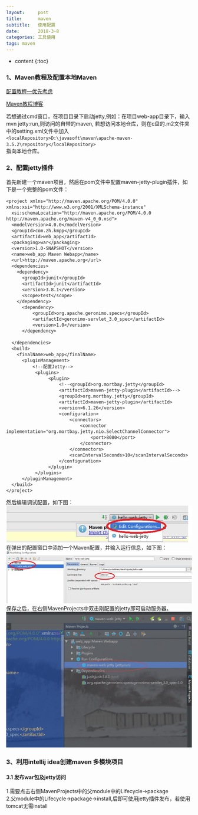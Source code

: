 ```yaml
---
layout:     post
title:      maven
subtitle:   使用配置
date:       2018-3-8
categories: 工具使用
tags: maven
---
```

* content
{:toc}

<!-- more -->

### 1、Maven教程及配置本地Maven

[配置教程—优先考虑](https://www.cnblogs.com/phpdragon/p/7216626.html)

[Maven教程博客](http://www.cnblogs.com/Brake/p/maven_pom_optimization.html) 

若想通过cmd窗口，在项目目录下启动jetty,例如：在项目web-app目录下，输入mvn jetty:run,则访问的自带的maven,
若想访问本地仓库，则在c盘的.m2文件夹中的setting.xml文件中加入  
`<localRepository>D:\javasoft\maven\apache-maven-3.5.2\repository</localRepository>`  
指向本地仓库。

### 2、配置jetty插件

首先新建一个maven项目，然后在pom文件中配置maven-jetty-plugin插件，如下是一个完整的pom文件：

```
<project xmlns="http://maven.apache.org/POM/4.0.0" xmlns:xsi="http://www.w3.org/2001/XMLSchema-instance"
  xsi:schemaLocation="http://maven.apache.org/POM/4.0.0 http://maven.apache.org/maven-v4_0_0.xsd">
  <modelVersion>4.0.0</modelVersion>
  <groupId>com.zh.kmpp</groupId>
  <artifactId>web_app</artifactId>
  <packaging>war</packaging>
  <version>1.0-SNAPSHOT</version>
  <name>web_app Maven Webapp</name>
  <url>http://maven.apache.org</url>
  <dependencies>
    <dependency>
      <groupId>junit</groupId>
      <artifactId>junit</artifactId>
      <version>3.8.1</version>
      <scope>test</scope>
    </dependency>
      <dependency>
          <groupId>org.apache.geronimo.specs</groupId>
          <artifactId>geronimo-servlet_3.0_spec</artifactId>
          <version>1.0</version>
      </dependency>

  </dependencies>
  <build>
    <finalName>web_app</finalName>
      <pluginManagement>
          <!--配置Jetty-->
           <plugins>
                <plugin>
                    <!--<groupId>org.mortbay.jetty</groupId>
                    <artifactId>maven-jetty-plugin</artifactId>-->
                    <groupId>org.mortbay.jetty</groupId>
                    <artifactId>maven-jetty-plugin</artifactId>
                    <version>6.1.26</version>
                    <configuration>
                        <connectors>
                            <connector implementation="org.mortbay.jetty.nio.SelectChannelConnector">
                                <port>8080</port>
                            </connector>
                        </connectors>
                        <scanIntervalSeconds>10</scanIntervalSeconds>
                    </configuration>
                </plugin>
           </plugins>
      </pluginManagement>
  </build>
</project>
```
然后编辑调试配置，如下图：
![](https://raw.githubusercontent.com/sanhaowuai/picBed/master/pastPic/maven_jetty_1.jpg)
在弹出的配置窗口中添加一个Maven配置，并输入运行信息，如下图：
![](https://raw.githubusercontent.com/sanhaowuai/picBed/master/pastPic/maven_jetty_2.jpg)
保存之后，在右侧MavenProjects中双击刚配置的jetty即可启动服务器。
![](https://raw.githubusercontent.com/sanhaowuai/picBed/master/pastPic/maven_jetty_3.jpg)

### 3、利用intellij idea创建maven 多模块项目

#### 3.1 发布war包及jetty访问

1.需要点击右侧MavenProjects中的父module中的Lifecycle->package  
2.父module中的Lifecycle->package->install,后即可使用jetty插件发布，若使用tomcat无需install